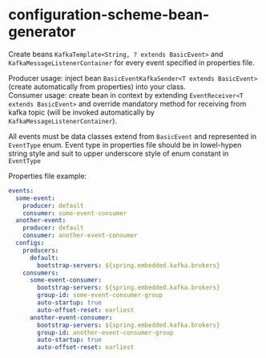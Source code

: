 # configuration-scheme-bean-generator

Create beans `KafkaTemplate<String, ? extends BasicEvent>` and `KafkaMessageListenerContainer` for every event
specified in properties file.

Producer usage: inject bean `BasicEventKafkaSender<T extends BasicEvent>` (create automatically
from properties) into your class.<br />
Consumer usage: create bean in context by extending `EventReceiver<T extends BasicEvent>` and override
mandatory method for receiving from kafka topic (will be invoked automatically by `KafkaMessageListenerContainer`).

All events must be data classes extend from `BasicEvent` and represented in `EventType` enum. Event type in properties
file should be in lowel-hypen string style and suit to upper underscore style of enum constant in `EventType`

Properties file example:
```yaml
events:
  some-event:
    producer: default
    consumer: some-event-consumer
  another-event:
    producer: default
    consumer: another-event-consumer
  configs:
    producers:
      default:
        bootstrap-servers: ${spring.embedded.kafka.brokers}
    consumers:
      some-event-consumer:
        bootstrap-servers: ${spring.embedded.kafka.brokers}
        group-id: some-event-consumer-group
        auto-startup: true
        auto-offset-reset: earliest
      another-event-consumer:
        bootstrap-servers: ${spring.embedded.kafka.brokers}
        group-id: another-event-consumer-group
        auto-startup: true
        auto-offset-reset: earliest
```